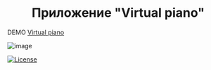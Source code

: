<h1 align="center">Приложение "Virtual piano"</h1>

DEMO [Virtual piano](https://zena86.github.io/Virtual-piano/virtual-piano/)

![image](https://user-images.githubusercontent.com/76158579/126613300-6fbed503-3eb0-470f-87bc-cbfcd0298f04.png)


[![License](https://img.shields.io/badge/License-Apache%202.0-blue.svg)](https://opensource.org/licenses/Apache-2.0)
